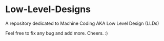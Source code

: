 # Low-Level-Designs
A repository dedicated to Machine Coding AKA Low Level Design (LLDs)

Feel free to fix any bug and add more. Cheers. :)
